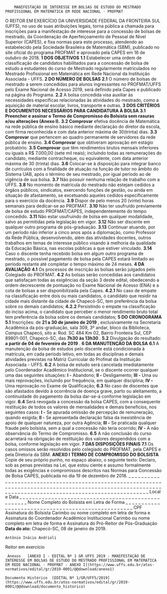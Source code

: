         MANIFESTAÇÃO DE INTERESSE EM BOLSAS DE ESTUDO DO MESTRADO PROFISSIONAL EM MATEMÁTICA EM REDE NACIONAL - PROFMAT  

 O REITOR EM EXERCÍCIO DA UNIVERSIDADE FEDERAL DA FRONTEIRA SUL (UFFS), no uso de suas atribuições legais, torna pública a chamada para inscrições para a manifestação de interesse para a concessão de bolsas de mestrado, da Coordenação de Aperfeiçoamento de Pessoal de Nível Superior (CAPES), e fixa normas para este processo, atendendo ao estabelecido pela Sociedade Brasileira de Matemática (SBM), publicado no site oficial do programa PROFMAT e aprovado pela CAPES em 16 de outubro de 2018.  **1 DOS OBJETIVOS** **1.1**  Estabelecer uma ordem de classificação de candidatos habilitados para a concessão de bolsa de estudo a estudantes do curso de Mestrado regularmente matriculados no Mestrado Profissional em Matemática em Rede Nacional da Instituição Associada - UFFS.  **2 DO NÚMERO DE BOLSAS** **2.1**  O número de bolsas de mestrado a serem concedidas para alunos ingressantes no PROFMAT/UFFS pelo Exame Nacional de Acesso 2019, será definido pela Capes e publicado na página do Programa. **2.2**  A bolsa concedida visa auxiliar às necessidades específicas relacionadas às atividades do mestrado, como a aquisição de material escolar, livros, transporte e outras.  **3 DOS CRITÉRIOS E DOCUMENTOS NECESSÁRIOS PARA CANDIDATURA À BOLSA** **3.1 Preencher e assinar o Termo de Compromisso do Bolsista sem rasuras e/ou alterações (Anexo I).** **3.2 Comprovar** efetiva docência de Matemática na rede pública de ensino básico mediante declaração do diretor da escola, com firma reconhecida e com data anterior máxima de 30(trinta) dias. **3.3 Comprovar** que pertencem ao quadro permanente de servidores da rede pública de ensino. **3.4 Comprovar** que obtiveram aprovação em estágio probatório. **3.5 Comprovar** que têm rendimentos brutos mensais inferiores ou iguais a R$ 7.000,00 (sete mil reais); incluindo todas as remunerações do candidato, mediante contracheque, ou equivalente, com data anterior máxima de 30 (trinta) dias. **3.6**  Colocar-se à disposição para integrar banco de currículos com a finalidade de atuação na função de tutor no âmbito do Sistema UAB, após o término de seu mestrado, por igual período ao de vigência de sua bolsa. **3.7**  Não possuir nenhuma relação de trabalho com a UFFS. **3.8**  No momento de matrícula do mestrado não estejam cedidos a órgãos públicos, sindicatos, exercendo funções de gestão, ou ainda em situação de afastamento, se excetuando aqueles cedidos especificamente para o exercício da docência. **3.9**  Dispor de pelo menos 20 (vinte) horas semanais para dedicar-se ao PROFMAT. **3.10**  Não ter usufruído previamente de bolsa de estudo PROFMAT/CAPES, independentemente do tempo concedido. **3.11**  Não estar usufruindo de bolsa em qualquer modalidade, salvo as permitidas pela legislação em vigor. **3.12**  Não ser discente em qualquer outro programa de pós-graduação. **3.13**  Continuar atuando, por um período não inferior a cinco anos após a diplomação, como Professor da Rede Pública, desenvolvendo, além das atividades docentes, outros trabalhos em temas de interesse público visando à melhoria da qualidade da Educação Básica, nas escolas públicas a que estiver vinculado. **3.14**  Caso o discente tenha recebido bolsa em algum outro programa de mestrado, o possível pagamento de bolsa pela CAPES estará limitado ao período restante até completar o tempo máximo de 24 meses.  **4 DA AVALIAÇÃO** **4.1**  Os processos de inscrição às bolsas serão julgados pelo Colegiado do PROFMAT. **4.2**  As bolsas serão concedidas aos candidatos que satisfaçam todas as exigências da seção 3 deste edital, obedecendo a ordem decrescente de pontuação no Exame Nacional de Acesso (ENA) e a cota de bolsas a ser disponibilizada pela Capes. **4.2.1**  No caso de empate na classificação entre dois ou mais candidatos, o candidato que residir na cidade mais distante da cidade de Chapecó-SC, tem preferência da bolsa sobre os demais candidatos; **4.2.2**  Persistindo o empate na classificação do inciso acima, o candidato que perceber o menor rendimento bruto total tem preferência da bolsa sobre os demais candidatos;  **5 DO CRONOGRAMA** **5.1**  Inscrições: de **21 a 30 de janeiro de 2019** , exclusivamente na Secretaria Acadêmica da pós-graduação, sala 309, 3º andar, bloco da Biblioteca, *Campus*  Chapecó, sito a: Rod. SC 484 Km 02, Bairro Fronteira Sul, CEP 89801-001, Chapecó-SC, das **7h30 às 13h30** . **5.2**  Divulgação do resultado: **a partir de 04 de fevereiro de 2019** .  **6 DA MANUTENÇÃO DA BOLSA** **6.1**  A manutenção da bolsa de estudos pelo discente está condicionada à matrícula, em cada período letivo, em todas as disciplinas e demais atividades previstas na Matriz Curricular do Profmat da Instituição Associada - UFFS. **6.2**  A bolsa de estudo será cancelada imediatamente pelo Coordenador Acadêmico Institucional, se o discente ocorrer qualquer uma das seguintes situações: **I -**  Abandono; **II -**  Desligamento; **III -**  Uma ou mais reprovações, incluindo por frequência, em qualquer disciplina; **IV -**  Uma reprovação no Exame de Qualificação; **6.3**  No caso de discentes que são afastados devido à ocorrência de doença grave, parto ou aleitamento, a continuidade do pagamento da bolsa dar-se-á conforme legislação em vigor. **6.4**  Será revogada a concessão da bolsa CAPES, com a consequente restituição de todos os valores de mensalidades e demais benefícios, nos seguintes casos: **I -**  Se apurada omissão de percepção de remuneração, quando exigida; **II -**  Se apresentada declaração falsa da inexistência de apoio de qualquer natureza, por outra Agência; **III -**  Se praticada qualquer fraude pelo bolsista, sem a qual a concessão não teria ocorrido; **IV -**  A não observância do Termo de Compromisso. **6.5**  A não conclusão do curso acarretará na obrigação de restituição dos valores despendidos com a bolsa, conforme legislação em vigor.  **7 DAS DISPOSIÇÕES FINAIS** **7.1**  Os casos omissos serão resolvidos pelo colegiado do PROFMAT, pela CAPES e pela Diretoria da SBM.   **ANEXO I**  **TERMO DE COMPROMISSO DO BOLSISTA**  Copie de seu próprio punho, no espaço abaixo, o seguinte texto: Declaro, sob as penas previstas na Lei, que estou ciente e assumo formalmente todas as exigências e compromissos descritos nas Normas para Concessão de Bolsa CAPES, publicada no dia 19 de dezembro de 2018.  \_ \_ \_ \_ \_ \_ \_ \_ \_ \_ \_ \_ \_ \_ \_ \_ \_ \_ \_ \_ \_ \_ \_ \_ \_ \_ \_ \_ \_ \_ \_ \_ \_ \_ \_ \_ \_ \_ \_ \_ \_ \_ \_ \_ \_ \_ \_ \_ \_ \_ \_  \_ \_ \_ \_ \_ \_ \_ \_ \_ \_ \_ \_ \_ \_ \_ \_ \_ \_ \_ \_ \_ \_ \_ \_ \_ \_ \_ \_ \_ \_ \_ \_ \_ \_ \_ \_ \_ \_ \_ \_ \_ \_ \_ \_ \_ \_ \_ \_ \_ \_ \_  \_ \_ \_ \_ \_ \_ \_ \_ \_ \_ \_ \_ \_ \_ \_ \_ \_ \_ \_ \_ \_ \_ \_ \_ \_ \_ \_ \_ \_ \_ \_ \_ \_ \_ \_ \_ \_ \_ \_ \_ \_ \_ \_ \_ \_ \_ \_ \_ \_ \_ \_   Local e Data    \_ \_ \_ \_ \_ \_ \_ \_ \_ \_ \_ \_ \_ \_ \_ \_ \_ \_ \_ \_ \_ \_ \_ \_ \_ \_ \_ \_ \_ \_ \_ \_ \_ \_ \_ \_ \_ \_ \_ \_ \_ \_ \_ \_ \_ \_ \_ \_ \_ \_ \_ Nome Completo do Bolsista em Letra de Forma   \_ \_ \_ \_ \_ \_ \_ \_ \_ \_ \_ \_ \_ \_ \_ \_ \_ \_ \_ \_ \_ \_ \_ \_ \_ \_ \_ \_ \_ \_ \_ \_ \_ \_ \_ \_ \_ \_ \_ \_ \_ \_ \_ \_ \_ \_ \_ \_ \_ \_ \_ CPF   Assinatura do Bolsista   Carimbo ou nome completo em letra de forma e Assinatura do Coordenador Acadêmico Institucional   Carimbo ou nome completo em letra de forma e Assinatura do Pró-Reitor de Pós-Graduação    **Data do ato:** Chapecó-SC, 08 de janeiro de 2019.   
 

    Antônio Inácio Andrioli   
 Reitor em exercício 

     Anexos   [ANEXO I - EDITAL Nº 1 GR UFFS 2019 - MANIFESTAÇÃO DE INTERESSE EM BOLSAS DE ESTUDO DO MESTRADO PROFISSIONAL EM MATEMÁTICA EM REDE NACIONAL - PROFMAT - ANEXO I](https://www.uffs.edu.br/atos-normativos/edital/gr/2019-0001/@@download/anexo1)  

    Documento Histórico  [EDITAL Nº 1/GR/UFFS/2019](https://www.uffs.edu.br/atos-normativos/edital/gr/2019-0001/@@download/documento_historico)     
      